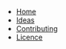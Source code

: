 * [Home](/)
* [Ideas](/docs/global/ideas.md)
* [Contributing](/CONTRIBUTING.md)
* [Licence](/LICENCE.md)
